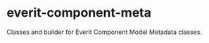 everit-component-meta
=====================

Classes and builder for Everit Component Model Metadata classes.
